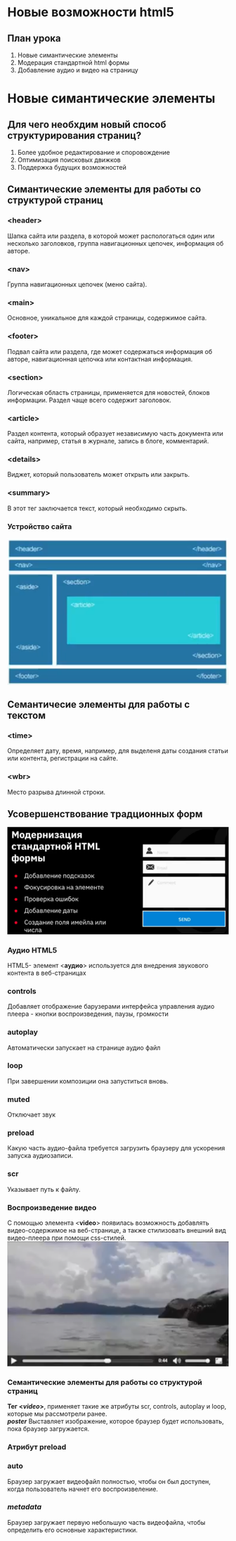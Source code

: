 # Новые возможности html5
 ## План урока

 1. Новые симантические элементы
 2. Модерация стандартной html формы
 3. Добавление аудио и видео на страницу 

 # Новые симантические элементы
## Для чего необхдим новый способ структурирования страниц?
1. Более удобное редактирование и споровождение 
2. Оптимизация поисковых движков
3. Поддержка будущих возможностей 
## Симантические элементы для работы со структурой страниц 
### <__header__>
Шапка сайта или раздела, в которой может распологаться один или несколько заголовков, группа навигационных цепочек, информация об авторе.
### <__nav__>
Группа навигационных цепочек (меню сайта).
### <__main__>
Основное, уникальное для каждой страницы, содержимое сайта. 
### <__footer__>
Подвал сайта или раздела, где может содержаться информация об авторе, навигационная цепочка или контактная информация.
### <__section__>
Логическая область страницы, применяется для новостей, блоков информации. Раздел чаще всего содержит заголовок.
### <__article__>
Раздел контента, который образует независимую часть документа или сайта, например, статья в журнале, запись в блоге, комментарий.
### <__details__>
Виджет, который пользователь может открыть или закрыть. 
### <__summary__>
В этот тег заключается текст, который необходимо скрыть.

### Устройство сайта

![alt text](image-14.png)

## Семантичесие элементы для работы с текстом 
### <__time__>
Определяет дату, время, например, для выделеня даты создания статьи или контента, регистрации на сайте.
### <__wbr__>
 Место разрыва длинной строки. 

 ## Усовершенствование традционных форм 
 ![alt text](image-15.png) 
 ### Аудио HTML5
 HTML5- элемент <__аудио__>
 используется для внедрения звукового контента в веб-страницах 
 ### controls
 Добавляет отображение барузерами интерфейса управления аудио плеера - кнопки воспроизведения, паузы, громкости
 ### autoplay
 Автоматически запускает на странице аудио файл
 ### loop 
 При завершении композиции она запуститься вновь. 
 ### muted
 Отключает звук
 ### preload
 Какую часть аудио-файла требуется загрузить браузеру для ускорения запуска аудиозаписи.
 ### scr 
 Указывает путь к файлу.
### Воспроизведение видео 
С помощью элемента <__video__> появилась возможность добавлять видео-содержимое
на веб-странице, а также стилизовать внешний вид видео-плеера при помощи css-стилей.
![alt text](image-4.png)
### Семантические элементы для работы со структурой страниц 
__Тег <_video_>__, применяет такие же атрибуты scr, controls, autoplay и loop, которые мы рассмотрели ранее.  
___poster___ Выставляет изображение, которое браузер будет использовать, пока браузер загружается.  
### Атрибут preload 
### __auto__
Браузер загружает видеофайл полностью, чтобы он был доступен, когда пользователь начнет его воспроизвеление.
### ___metadata___ 
Браузер загружает первую небольшую часть видеофайла, чтобы определить его основные характеристики.
